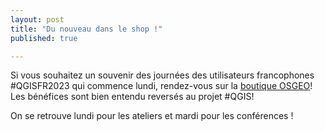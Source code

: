 ```yaml
---
layout: post
title: "Du nouveau dans le shop !"
published: true

--- 
```


Si vous souhaitez un souvenir des journées des utilisateurs francophones #QGISFR2023 qui commence lundi, rendez-vous sur la [boutique OSGEO](/z25_inscription.html)! 
Les bénéfices sont bien entendu reversés au projet #QGIS!

On se retrouve lundi pour les ateliers et mardi pour les conférences !